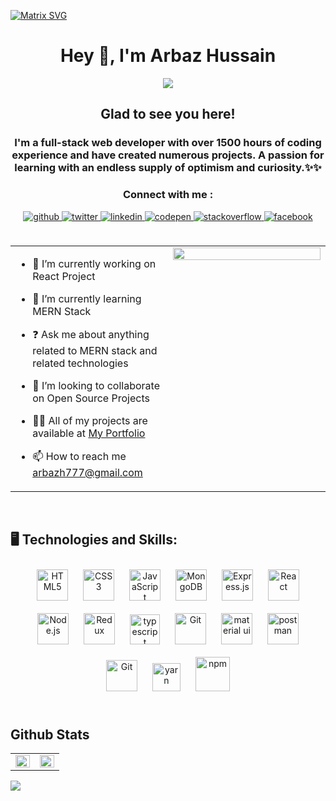  [![Matrix SVG](https://raw.githubusercontent.com/rodrigograca31/rodrigograca31/master/matrix.svg)]() 
 
 

# <div align="center">Hey 👋, I'm Arbaz Hussain</div>  
  

<div align="center">
<img src="https://komarev.com/ghpvc/?username=Arbaz86&&style=flat-square" align="center" />
</div>  
  



  
<div align="center">

## Glad to see you here!  
<h3 align="center">I'm a full-stack web developer with over 1500 hours of coding experience and have created numerous projects. A passion for learning with an endless supply of optimism and curiosity.✨✨</h3>
  
  ### Connect with me : 
  <a href="https://github.com/Arbaz86" target="_blank">
<img src=https://img.shields.io/badge/github-%2324292e.svg?&style=for-the-badge&logo=github&logoColor=white alt=github style="margin-bottom: 5px;" />
</a>
<a href="https://twitter.com/ArbazH10" target="_blank">
<img src=https://img.shields.io/badge/twitter-%2300acee.svg?&style=for-the-badge&logo=twitter&logoColor=white alt=twitter style="margin-bottom: 5px;" />
</a>
<a href="https://linkedin.com/in/arbazhussain10" target="_blank">
<img src=https://img.shields.io/badge/linkedin-%231E77B5.svg?&style=for-the-badge&logo=linkedin&logoColor=white alt=linkedin style="margin-bottom: 5px;" />
</a>
<a href="https://codepen.com/Arbaz86" target="_blank">
<img src=https://img.shields.io/badge/codepen-%23131417.svg?&style=for-the-badge&logo=codepen&logoColor=white alt=codepen style="margin-bottom: 5px;" />
</a>
<a href="https://stackoverflow.com/users/18754593/arbaz-hussain" target="_blank">
<img src=https://img.shields.io/badge/stackoverflow-%23F28032.svg?&style=for-the-badge&logo=stackoverflow&logoColor=white alt=stackoverflow style="margin-bottom: 5px;" />
</a>
<a href="https://www.facebook.com/ArbazH10" target="_blank">
<img src=https://img.shields.io/badge/facebook-%232E87FB.svg?&style=for-the-badge&logo=facebook&logoColor=white alt=facebook style="margin-bottom: 5px;" />
</a>  
</div>  

<br/>  



<table><tr><td valign="top" width="50%">

- 🔭 I’m currently working on React Project  
  

- 🌱 I’m currently learning MERN Stack  
  

- ❓ Ask me about anything related to MERN stack and related technologies  
  

- 👯 I’m looking to collaborate on Open Source Projects  
  

-  👨‍💻 All of my projects are available at  [My Portfolio](https://arbaz-hussain-portfolio.netlify.app/)  

- 📫 How to reach me arbazh777@gmail.com

</td><td valign="top" width="50%">

<div align="center">
<img src="https://rishavanand.github.io/static/images/greetings.gif" align="center" style="width: 100%" />
</div>  


</td></tr></table>  

<br/>  

## 🖥️ Technologies and Skills: 
<div align="center">  
<img style="margin: 10px" src="https://profilinator.rishav.dev/skills-assets/html5-original-wordmark.svg" alt="HTML5" height="50" />  
<img style="margin: 10px" src="https://profilinator.rishav.dev/skills-assets/css3-original-wordmark.svg" alt="CSS3" height="50" />  
<img style="margin: 10px" src="https://profilinator.rishav.dev/skills-assets/javascript-original.svg" alt="JavaScript" height="50" />  
<img style="margin: 10px" src="https://profilinator.rishav.dev/skills-assets/mongodb-original-wordmark.svg" alt="MongoDB" height="50" />  
<img style="margin: 10px" src="https://profilinator.rishav.dev/skills-assets/express-original-wordmark.svg" alt="Express.js" height="50" />  
<img style="margin: 10px" src="https://profilinator.rishav.dev/skills-assets/react-original-wordmark.svg" alt="React" height="50" />  
<img style="margin: 10px" src="https://profilinator.rishav.dev/skills-assets/nodejs-original-wordmark.svg" alt="Node.js" height="50" />  
  <img style="margin: 10px" src="https://profilinator.rishav.dev/skills-assets/redux-original.svg" alt="Redux" height="50" />
<img style="margin: 10px" src="https://imgs.search.brave.com/fUka3B65wi3qR6ijrFMZHRBBidoHjRl5MjpWPTGMhjc/rs:fit:816:816:1/g:ce/aHR0cHM6Ly9jZG4t/aW1hZ2VzLTEubWVk/aXVtLmNvbS9tYXgv/MTIwMC8xKm1uNmJP/czdzNlFiYW8xNVBN/TlJ5T0EucG5n" alt="typescript" height="48" />
<img style="margin: 10px" src="https://profilinator.rishav.dev/skills-assets/git-scm-icon.svg" alt="Git" height="50" />
 <img style="margin: 10px" src="https://imgs.search.brave.com/_GSAYzJnVRCx-G0-GPGR5mgeLDBTXpwe0WwDQYRvQJo/rs:fit:300:238:1/g:ce/aHR0cHM6Ly9zZWVr/bG9nby5jb20vaW1h/Z2VzL00vbWF0ZXJp/YWwtdWktbG9nby01/QkRDQjlCQThGLXNl/ZWtsb2dvLmNvbS5w/bmc" alt="material ui" height="50" />
 
 <img style="margin: 10px" src="https://imgs.search.brave.com/WWsp1-7N13JdkpzhR1OyLzahinIn_F5a54M1i6rPf_4/rs:fit:404:404:1/g:ce/aHR0cHM6Ly9idWls/ZC5ydWJyaWsuY29t/L3dwLWNvbnRlbnQv/dXBsb2Fkcy8yMDIw/LzA0L3Bvc3RtYW4t/bG9nby5wbmc" alt="postman" height="50" />
 <img style="margin: 10px" src="https://imgs.search.brave.com/sgfOVT7jfNlikgP7jdbI-cKq9_EkM_MWpww6KLdPoS8/rs:fit:1200:1200:1/g:ce/aHR0cHM6Ly9jZG4u/ZnJlZWJpZXN1cHBs/eS5jb20vbG9nb3Mv/bGFyZ2UvMngvd2Vi/cGFjay1pY29uLWxv/Z28tcG5nLXRyYW5z/cGFyZW50LnBuZw" alt="Git" height="50" />
  <img style="margin: 10px" src="https://intoli.com/img/banners/yarn-logo.png" alt="yarn" height="45" />
  <img style="margin: 10px" src="https://imgs.search.brave.com/WV6VEtYwmD8e3_kn_oL3vLNszt0xkCZpzLeV4kKG1a0/rs:fit:1200:1200:1/g:ce/aHR0cHM6Ly93d3cu/bG9nb2x5bnguY29t/L2ltYWdlcy9sb2dv/bHlueC83Zi83ZmI5/NzZhNTM3NjIwZmVk/MzEwODcyZDUzM2Nk/MTYxYy5wbmc" alt="npm" height="55" />
 
</div>  

<br/>  


## Github Stats  
<table align="center"><tr><td valign="top" width="50%">

<img src="https://github-readme-stats.vercel.app/api?username=Arbaz86&show_icons=true&locale=en&theme=highcontrast" align="left" style="width: 100%" />

</td><td valign="top" width="50%">

<div align="right"><img src="https://github-readme-stats.vercel.app/api/top-langs/?username=Arbaz86&langs_count=8&count_private=true&layout=compact&theme=chartreuse-dark&hide_border=false&bg_color=0D1117" align="right" style="width: 100%" /></div>
 

</td></tr></table>  
 <img  src="https://raw.githubusercontent.com/Trilokia/Trilokia/379277808c61ef204768a61bbc5d25bc7798ccf1/bottom_header.svg" />
  
